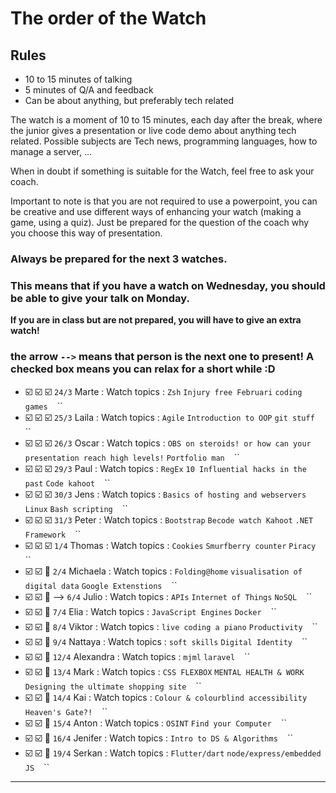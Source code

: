 # The order of the Watch
## Rules
* 10 to 15 minutes of talking
* 5 minutes of Q/A and feedback
* Can be about anything, but preferably tech related


The watch is a moment of 10 to 15 minutes, each day after the break, where the junior gives a presentation or live code demo about anything tech related.
Possible subjects are Tech news, programming languages, how to manage a server, ...

When in doubt if something is suitable for the Watch, feel free to ask your coach.

Important to note is that you are not required to use a powerpoint, you can be creative and use different ways of enhancing your watch (making a game, using a quiz). Just be prepared for the question of the coach why you choose this way of presentation.

### Always be prepared for the next 3 watches.
### This means that if you have a watch on Wednesday, you should be able to give your talk on Monday.
**If you are in class but are not prepared, you will have to give an extra watch!**

### the arrow `-->` means that person is the next one to present! A checked box means you can relax for a short while :D

- :ballot_box_with_check: :ballot_box_with_check: :ballot_box_with_check: `24/3` Marte  : Watch topics : `Zsh` `Injury free Februari` `coding games` `` `` ``
- :ballot_box_with_check: :ballot_box_with_check: :ballot_box_with_check: `25/3` Laila : Watch topics : `Agile` `Introduction to OOP` `git stuff` `` `` ``
- :ballot_box_with_check: :ballot_box_with_check: :ballot_box_with_check: `26/3` Oscar : Watch topics : `OBS on steroids! or how can your presentation reach high levels!` `Portfolio man` `` `` ``
- :ballot_box_with_check: :ballot_box_with_check: :ballot_box_with_check: `29/3` Paul : Watch topics : `RegEx` `10 Influential hacks in the past` `Code kahoot` `` `` ``
- :ballot_box_with_check: :ballot_box_with_check: :ballot_box_with_check: `30/3` Jens : Watch topics : `Basics of hosting and webservers` `Linux` `Bash scripting` `` `` ``
- :ballot_box_with_check: :ballot_box_with_check: :ballot_box_with_check: `31/3` Peter : Watch topics : `Bootstrap` `Becode watch Kahoot` `.NET Framework` `` `` ``
- :ballot_box_with_check: :ballot_box_with_check: :ballot_box_with_check: `1/4` Thomas : Watch topics : `Cookies` `Smurfberry counter` `Piracy` `` `` ``
- :ballot_box_with_check: :ballot_box_with_check: :black_square_button: `2/4` Michaela : Watch topics : `Folding@home` `visualisation of digital data` `Google Extenstions` `` `` ``
- :ballot_box_with_check: :ballot_box_with_check: :black_square_button: --> `6/4` Julio : Watch topics : `APIs` `Internet of Things` `NoSQL` `` `` `` 
- :ballot_box_with_check: :ballot_box_with_check: :black_square_button: `7/4` Elia : Watch topics : `JavaScript Engines` `Docker` `` `` ``
- :ballot_box_with_check: :ballot_box_with_check: :black_square_button: `8/4` Viktor : Watch topics : `live coding a piano` `Productivity` `` `` ``
- :ballot_box_with_check: :ballot_box_with_check: :black_square_button: `9/4` Nattaya : Watch topics : `soft skills` `Digital Identity` `` `` ``
- :ballot_box_with_check: :ballot_box_with_check: :black_square_button: `12/4` Alexandra : Watch topics : `mjml` `laravel` `` `` ``
- :ballot_box_with_check: :ballot_box_with_check: :black_square_button: `13/4` Mark : Watch topics : `CSS FLEXBOX` `MENTAL HEALTH & WORK` `Designing the ultimate shopping site` `` `` ``
- :ballot_box_with_check: :ballot_box_with_check: :black_square_button: `14/4` Kai : Watch topics : `Colour & colourblind accessibility` `Heaven's Gate?!` `` `` ``
- :ballot_box_with_check: :ballot_box_with_check: :black_square_button: `15/4` Anton : Watch topics : `OSINT` `Find your Computer` `` `` ``
- :ballot_box_with_check: :ballot_box_with_check: :black_square_button: `16/4` Jenifer : Watch topics : `Intro to DS & Algorithms` `` `` ``
- :ballot_box_with_check: :ballot_box_with_check: :black_square_button: `19/4` Serkan : Watch topics : `Flutter/dart` `node/express/embedded JS` `` `` ``
 ---
###

